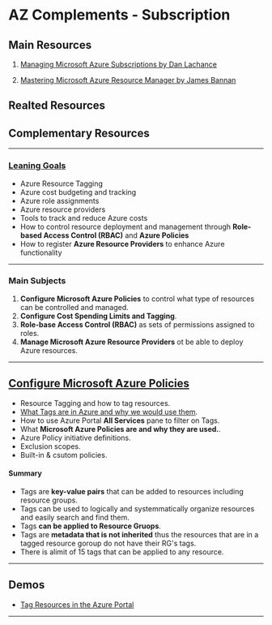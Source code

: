 # AZ Complements - Subscription

## Main Resources

1. [Managing Microsoft Azure Subscriptions by Dan Lachance](https://app.pluralsight.com/library/courses/microsoft-azure-subscriptions-managing/table-of-contents)  

2. [Mastering Microsoft Azure Resource Manager by James Bannan](https://app.pluralsight.com/library/courses/microsoft-azure-resource-manager-mastering/table-of-contents) 

## Realted Resources



## Complementary Resources

---

### [Leaning Goals](https://app.pluralsight.com/player?course=microsoft-azure-subscriptions-managing&author=daniel-lachance&name=c3476341-be05-442d-bf0a-4804e866e37d&clip=0&mode=live)  

- Azure Resource Tagging
- Azure cost budgeting and tracking
- Azure role assignments
- Azure resource providers
- Tools to track and reduce Azure costs
- How to control resource deployment and management through **Role-based Access Control (RBAC)** and **Azure Policies**
- How to register **Azure Resource Providers** to enhance Azure functionality

---

### Main Subjects

1. **Configure Microsoft Azure Policies** to control what type of resources can be controlled and managed.
2. **Configure Cost Spending Limits and Tagging**.
3. **Role-base Access Control (RBAC)** as sets of permissions assigned to roles.
4. **Manage Microsoft Azure Resource Providers** ot be able to deploy Azure resources.

---

## [Configure Microsoft Azure Policies](https://app.pluralsight.com/player?course=microsoft-azure-subscriptions-managing&author=daniel-lachance&name=2bd06ed4-f0c8-4b8d-89d9-1896675d4e57&clip=0&mode=live)  

- Resource Tagging and how to tag resources.
- [What Tags are in Azure and why we would use them](https://app.pluralsight.com/player?course=microsoft-azure-subscriptions-managing&author=daniel-lachance&name=2bd06ed4-f0c8-4b8d-89d9-1896675d4e57&clip=1&mode=live).
- How to use Azure Portal **All Services** pane to filter on Tags.
- What **Microsoft Azure Policies are and why they are used.**.
- Azure Policy initiative definitions.
- Exclusion scopes.
- Built-in & csutom policies.

#### Summary

- Tags are **key-value pairs** that can be added to resources including resource groups.
- Tags can be used to logically and systemmatically organize resources and easily search and find them.
- Tags **can be applied to Resource Gruops**.
- Tags are **metadata that is not inherited** thus the resources that are in a tagged resource goroup do not have their RG's tags.
- There is alimit of 15 tags that can be applied to any resource. 

---

## Demos

- [Tag Resources in the Azure Portal](https://app.pluralsight.com/player?course=microsoft-azure-subscriptions-managing&author=daniel-lachance&name=2bd06ed4-f0c8-4b8d-89d9-1896675d4e57&clip=2&mode=live)  

---

